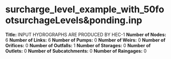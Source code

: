 # surcharge_level_example_with_50footsurchageLevels&ponding.inp
**Title:** INPUT HYDROGRAPHS ARE PRODUCED BY HEC-1
**Number of Nodes:** 6
**Number of Links:** 6
**Number of Pumps:** 0
**Number of Weirs:** 0
**Number of Orifices:** 0
**Number of Outfalls:** 1
**Number of Storages:** 0
**Number of Outlets:** 0
**Number of Subcatchments:** 0
**Number of Raingages:** 0
